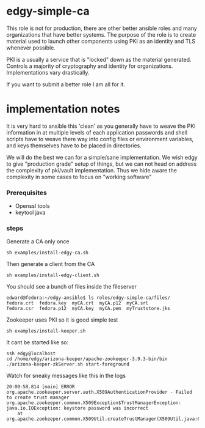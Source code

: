 # edgy-simple-ca

This role is not for production, there are other better ansible roles
and many organizations that have better systems. The purpose of the role is
to create material used to launch other components using PKI as an identity
and TLS whenever possible.

PKI is a usually a service that is "locked" down as the material generated.
Controls a majority of cryptography and identity for organizations. Implementations
vary drastically. 

If you want to submit a better role I am all for it.

# implementation notes
It is very hard to ansible this 'clean' as you generally have to
weave the PKI information in at multiple levels of each application
passwords and shell scripts have to weave there way into config files
or environment variables, and keys themselves have to be placed in directories.

We will do the best we can for a simple/sane implementation. We wish edgy to
give "production grade" setup of things, but we can not head on 
address the complexity of pki/vault implementation. Thus
we hide aware the complexity in some cases to focus on
"working software"

### Prerequisites

- Openssl tools
- keytool java

### steps

Generate a CA only once
```
sh examples/install-edgy-ca.sh 
```

Then generate a client from the CA

```
sh examples/install-edgy-client.sh
```

You should see a bunch of files inside the fileserver

```declarative
edward@fedora:~/edgy-ansible$ ls roles/edgy-simple-ca/files/
fedora.crt  fedora.key  myCA.crt  myCA.p12  myCA.srl
fedora.csr  fedora.p12  myCA.key  myCA.pem  myTruststore.jks

```
Zookeeper uses PKI so it is good simple test

```
sh examples/install-keeper.sh
```

It cant be started like so:
```
ssh edgy@localhost
cd /home/edgy/arizona-keeper/apache-zookeeper-3.9.3-bin/bin
./arizona-keeper-zkServer.sh start-foreground

```

Watch for sneaky messages like this in the logs
```
20:00:58.814 [main] ERROR org.apache.zookeeper.server.auth.X509AuthenticationProvider - Failed to create trust manager
org.apache.zookeeper.common.X509Exception$TrustManagerException: java.io.IOException: keystore password was incorrect
	at org.apache.zookeeper.common.X509Util.createTrustManager(X509Util.java:612)

```


